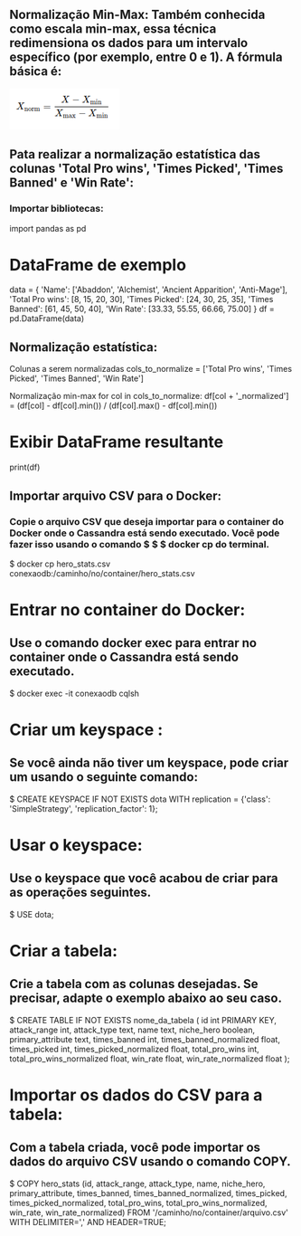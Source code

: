 
## Normalização Min-Max: Também conhecida como escala min-max, essa técnica redimensiona os dados para um intervalo específico (por exemplo, entre 0 e 1). A fórmula básica é:

![Fórmula de normalização](/formula_normalizacao.png)

## Pata realizar a normalização estatística das colunas 'Total Pro wins', 'Times Picked', 'Times Banned' e 'Win Rate':
### Importar bibliotecas:

import pandas as pd

# DataFrame de exemplo

data = {
    'Name': ['Abaddon', 'Alchemist', 'Ancient Apparition', 'Anti-Mage'],
    'Total Pro wins': [8, 15, 20, 30],
    'Times Picked': [24, 30, 25, 35],
    'Times Banned': [61, 45, 50, 40],
    'Win Rate': [33.33, 55.55, 66.66, 75.00]
}
df = pd.DataFrame(data)

## Normalização estatística:

Colunas a serem normalizadas
cols_to_normalize = ['Total Pro wins', 'Times Picked', 'Times Banned', 'Win Rate']

 Normalização min-max
for col in cols_to_normalize:
    df[col + '_normalized'] = (df[col] - df[col].min()) / (df[col].max() - df[col].min())

# Exibir DataFrame resultante
print(df)


## Importar arquivo CSV para o Docker:
### Copie o arquivo CSV que deseja importar para o container do Docker onde o Cassandra está sendo executado. Você pode fazer isso usando o comando $ $ $ docker cp do terminal.

$ docker cp hero_stats.csv conexaodb:/caminho/no/container/hero_stats.csv

# Entrar no container do Docker:
## Use o comando docker exec para entrar no container onde o Cassandra está sendo executado.

$ docker exec -it conexaodb cqlsh

# Criar um keyspace :
## Se você ainda não tiver um keyspace, pode criar um usando o seguinte comando:

$ CREATE KEYSPACE IF NOT EXISTS dota WITH replication = {'class': 'SimpleStrategy', 'replication_factor': 1};
# Usar o keyspace:
## Use o keyspace que você acabou de criar para as operações seguintes.

$ USE dota;
# Criar a tabela:
## Crie a tabela com as colunas desejadas. Se precisar, adapte o exemplo abaixo ao seu caso.

$ CREATE TABLE IF NOT EXISTS nome_da_tabela (
    id int PRIMARY KEY,
    attack_range int,
    attack_type text,
    name text,
    niche_hero boolean,
    primary_attribute text,
    times_banned int,
    times_banned_normalized float,
    times_picked int,
    times_picked_normalized float,
    total_pro_wins int,
    total_pro_wins_normalized float,
    win_rate float,
    win_rate_normalized float
);

# Importar os dados do CSV para a tabela:
## Com a tabela criada, você pode importar os dados do arquivo CSV usando o comando COPY.

$ COPY hero_stats (id, attack_range, attack_type, name, niche_hero, primary_attribute, times_banned, times_banned_normalized, times_picked, times_picked_normalized, total_pro_wins, total_pro_wins_normalized, win_rate, win_rate_normalized) FROM '/caminho/no/container/arquivo.csv' WITH DELIMITER=',' AND HEADER=TRUE;
